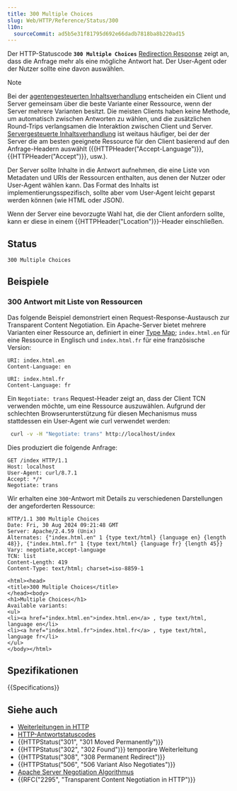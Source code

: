 ```yaml
---
title: 300 Multiple Choices
slug: Web/HTTP/Reference/Status/300
l10n:
  sourceCommit: ad5b5e31f81795d692e66dadb7818ba8b220ad15
---
```


Der HTTP-Statuscode **`300 Multiple Choices`** [Redirection Response](/de/docs/Web/HTTP/Reference/Status#redirection_messages) zeigt an, dass die Anfrage mehr als eine mögliche Antwort hat. Der User-Agent oder der Nutzer sollte eine davon auswählen.

> [!NOTE]
> Bei der [agentengesteuerten Inhaltsverhandlung](/de/docs/Web/HTTP/Guides/Content_negotiation#agent-driven_negotiation) entscheiden ein Client und Server gemeinsam über die beste Variante einer Ressource, wenn der Server mehrere Varianten besitzt.
> Die meisten Clients haben keine Methode, um automatisch zwischen Antworten zu wählen, und die zusätzlichen Round-Trips verlangsamen die Interaktion zwischen Client und Server.
> [Servergesteuerte Inhaltsverhandlung](/de/docs/Web/HTTP/Guides/Content_negotiation#server-driven_content_negotiation) ist weitaus häufiger, bei der der Server die am besten geeignete Ressource für den Client basierend auf den Anfrage-Headern auswählt ({{HTTPHeader("Accept-Language")}}, {{HTTPHeader("Accept")}}, usw.).

Der Server sollte Inhalte in die Antwort aufnehmen, die eine Liste von Metadaten und URIs der Ressourcen enthalten, aus denen der Nutzer oder User-Agent wählen kann. Das Format des Inhalts ist implementierungsspezifisch, sollte aber vom User-Agent leicht geparst werden können (wie HTML oder JSON).

Wenn der Server eine bevorzugte Wahl hat, die der Client anfordern sollte, kann er diese in einem {{HTTPHeader("Location")}}-Header einschließen.

## Status

```http
300 Multiple Choices
```

## Beispiele

### 300 Antwort mit Liste von Ressourcen

Das folgende Beispiel demonstriert einen Request-Response-Austausch zur Transparent Content Negotiation. Ein Apache-Server bietet mehrere Varianten einer Ressource an, definiert in einer [Type Map](https://httpd.apache.org/docs/trunk/mod/mod_negotiation.html#typemaps); `index.html.en` für eine Ressource in Englisch und `index.html.fr` für eine französische Version:

```http
URI: index.html.en
Content-Language: en

URI: index.html.fr
Content-Language: fr
```

Ein `Negotiate: trans` Request-Header zeigt an, dass der Client TCN verwenden möchte, um eine Ressource auszuwählen. Aufgrund der schlechten Browserunterstützung für diesen Mechanismus muss stattdessen ein User-Agent wie curl verwendet werden:

```bash
 curl -v -H "Negotiate: trans" http://localhost/index
```

Dies produziert die folgende Anfrage:

```http
GET /index HTTP/1.1
Host: localhost
User-Agent: curl/8.7.1
Accept: */*
Negotiate: trans
```

Wir erhalten eine `300`-Antwort mit Details zu verschiedenen Darstellungen der angeforderten Ressource:

```http
HTTP/1.1 300 Multiple Choices
Date: Fri, 30 Aug 2024 09:21:48 GMT
Server: Apache/2.4.59 (Unix)
Alternates: {"index.html.en" 1 {type text/html} {language en} {length 48}}, {"index.html.fr" 1 {type text/html} {language fr} {length 45}}
Vary: negotiate,accept-language
TCN: list
Content-Length: 419
Content-Type: text/html; charset=iso-8859-1

<html><head>
<title>300 Multiple Choices</title>
</head><body>
<h1>Multiple Choices</h1>
Available variants:
<ul>
<li><a href="index.html.en">index.html.en</a> , type text/html, language en</li>
<li><a href="index.html.fr">index.html.fr</a> , type text/html, language fr</li>
</ul>
</body></html>
```

## Spezifikationen

{{Specifications}}

## Siehe auch

- [Weiterleitungen in HTTP](/de/docs/Web/HTTP/Guides/Redirections)
- [HTTP-Antwortstatuscodes](/de/docs/Web/HTTP/Reference/Status)
- {{HTTPStatus("301", "301 Moved Permanently")}}
- {{HTTPStatus("302", "302 Found")}} temporäre Weiterleitung
- {{HTTPStatus("308", "308 Permanent Redirect")}}
- {{HTTPStatus("506", "506 Variant Also Negotiates")}}
- [Apache Server Negotiation Algorithmus](https://httpd.apache.org/docs/current/en/content-negotiation.html#algorithm)
- {{RFC("2295", "Transparent Content Negotiation in HTTP")}}
